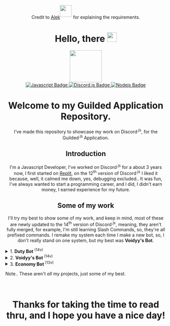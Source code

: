 
<p align="center">Credit to <a href="https://www.guilded.gg/profile/4PPngYZ4">Alek</a><sup><img src="https://i.imgur.com/ZBsYSby.png" width="37px"/></sup> for explaining the requirements.</p>

<div id="views" align="center">
<h1>
  Hello, there
  <img src="https://media.giphy.com/media/hvRJCLFzcasrR4ia7z/giphy.gif" width="30px"/>
</h1>
</div>
<div id="header" align="center">
  <img src="https://media.giphy.com/media/M9gbBd9nbDrOTu1Mqx/giphy.gif" width="100"/>
</div>
<div id="badges" align="center">
  <a href="https://www.w3schools.com/jsref/default.asp">
    <img src="https://img.shields.io/badge/JavaScript-323330?style=for-the-badge&logo=javascript&logoColor=F7DF1E" alt="Javascript Badge"/>
  </a>
  <a href="https://discord.js.org/#/">
    <img src="https://img.shields.io/badge/Discord.js-5865F2?style=for-the-badge&logo=discord&logoColor=white" alt="Discord.js Badge"/>
  </a>
  <a href="https://nodejs.org/en/">
    <img src="https://img.shields.io/badge/Node.js-339933?style=for-the-badge&logo=nodedotjs&logoColor=white" alt="Nodejs Badge"/>
  </a>
</div>

<h1 align="center">
	Welcome to my Guilded Application Repository.
</h1>
<p align="center">I've made this repository to showcase my work on Discord<sup>.js</sup>, for the Guilded<sup>.js</sup> Application.</p>

<h2 align="center">Introduction</h2>
<p align="center">I'm a Javascript Developer, I've worked on Discord<sup>.js</sup> for a about 3 years now, I first started on <a href="https://replit.com">Replit</a>, on the 12<sup>th</sup> version of Discord<sup>.js</sup> I liked it because, well, it calmed me down, yes, debugging excluded.. It was fun, I've always wanted to start a programming career, and I did, I didn't earn money, I earned experience for my future.</p>

<h2 align="center">Some of my work</h2>
<p align="center">
I'll try my best to show some of my work, and keep in mind, most of these are newly updated to the 14<sup>th</sup> version of Discord<sup>.js</sup>, meaning, they aren't fully merged, for example, I'm still learning Slash Commands, so, they're all prefixed commands. I remake my system each time I make a new bot, so, I don't really stand on one system, but my best was <b>Voidyy's Bot</b>.
</p>


<details>
	<summary>1. <b>Duty Bot</b><sup> (14v)</sup></summary>
  <blockquote>
    Duty Bot, I made it a long time ago, updated it to 14<sup>v</sup> recently, I made it because because I had an idea of it, and, was bored.<br>
    It's not the best, but does the job, I'm working on turning it to slash Commands.<br><br><a href="https://gitfront.io/r/user-3642826/1MTKz3vwky5V/Duty-Bot/">Click here</a> to see the repository on <a href="https://gitfront.io">Gitfront</a>.
  </blockquote>
</details>

<details>
	<summary>2. <b>Voidyy's Bot</b><sup> (14v)</sup></summary>
  <blockquote>
    Voidyy's Bot, it's a bot made for a youtuber called <a href="https://www.youtube.com/channel/UCATVJQGnLY_E-AkIujaD1NA">Voidyy</a>, long story short, they made drama, so I left.<br>
    It's best bot I've made so far, from the sides of work, and system-wise, anyway, I just dropped it in the old pile.<br><br><a href="https://gitfront.io/r/user-3642826/ojywRhfvDuo7/Voidyys-Bot/">Click here</a> to see the repository on <a href="https://gitfront.io">Gitfront</a>.
  </blockquote>
</details>

<details>
	<summary>3. <b>Economy Bot</b><sup> (13v)</sup></summary>
  <blockquote>
    Economy Bot, it's a bot I made when I was bored, it's buggy, but, I'm looking to fix it when I'm done with the others.<br>
    It was my first time making stuff that has to do with each-user database, it was painful, but it helped me/teached me a lot.<br><br><a href="https://gitfront.io/r/user-3642826/2XEpmNydzZAY/Economy/">Click here</a> to see the repository on <a href="https://gitfront.io">Gitfront</a>.
  </blockquote>
</details>

Note.. These aren't *all* my projects, just some of my best.

<br>

<h1 align="center">Thanks for taking the time to read thru, and I hope you have a nice day!</h1>
